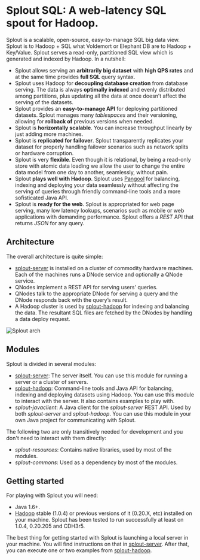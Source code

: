 Splout SQL: A web-latency SQL spout for Hadoop.
===============================================

Splout is a scalable, open-source, easy-to-manage SQL big data view. Splout is to Hadoop + SQL what Voldemort or Elephant DB are to Hadoop + Key/Value. Splout serves a read-only, partitioned SQL view which is generated and indexed by Hadoop. In a nutshell:

- Splout allows serving an **arbitrarily big dataset** with **high QPS rates** and at the same time provides **full SQL** query syntax.
- Splout uses Hadoop for **decoupling database creation** from database serving. The data is always **optimally indexed** and evenly distributed among partitions, plus updating all the data at once doesn’t affect the serving of the datasets.
- Splout provides an **easy-to-manage API** for deploying partitioned datasets. Splout manages many *tablespaces* and their versioning, allowing for **rollback of** previous versions when needed.
- Splout is **horizontally scalable**. You can increase throughput linearly by just adding more machines.
- Splout is **replicated for failover**. Splout transparently replicates your dataset for properly handling failover scenarios such as network splits or hardware corruption.
- Splout is very **flexible**. Even though it is relational, by being a read-only store with atomic data loading we allow the user to change the entire data model from one day to another, seamlessly, without pain.
- Splout **plays well with Hadoop**. Splout uses [Pangool](https://pangool.net) for balancing, indexing and deploying your data seamlessly without affecting the serving of queries through friendly command-line tools and a more sofisticated Java API. 
- Splout is **ready for the web**. Splout is appropriated for web page serving, many low latency lookups, scenarios such as mobile or web applications with demanding performance. Splout offers a *REST* API that returns *JSON* for any query.

Architecture
------------

The overall architecture is quite simple:

- [splout-server](https://github.com/datasalt/splout-db/tree/master/splout-server) is installed on a cluster of commodity hardware machines. Each of the machines runs a DNode service and optionally a QNode service.
- QNodes implement a REST API for serving users' queries.
- QNodes talk to the appropriate DNode for serving a query and the DNode responds back with the query’s result.
- A Hadoop cluster is used by [splout-hadoop](https://github.com/datasalt/splout-db/tree/master/splout-hadoop) for indexing and balancing the data. The resultant SQL files are fetched by the DNodes by handling a data deploy request.

![Splout arch](https://raw.github.com/datasalt/splout-db/master/Splout_SQL.jpg)

Modules
-------

Splout is divided in several modules:

- [splout-server](https://github.com/datasalt/splout-db/tree/master/splout-server): The server itself. You can use this module for running a server or a cluster of servers.
- [splout-hadoop](https://github.com/datasalt/splout-db/tree/master/splout-hadoop): Command-line tools and Java API for balancing, indexing and deploying datasets using Hadoop. You can use this module to interact with the server. It also contains examples to play with.
- *splout-javaclient*: A Java client for the *splout-server* REST API. Used by both *splout-server* and *splout-hadoop*. You can use this module in your own Java project for communicating with Splout.

The following two are only transitively needed for development and you don't need to interact with them directly:

- *splout-resources*: Contains native libraries, used by most of the modules.
- *splout-commons*: Used as a dependency by most of the modules.

Getting started
---------------

For playing with Splout you will need:
- Java 1.6+.
- [Hadoop](http://hadoop.apache.org/releases.html#Download) stable (1.0.4) or previous versions of it (0.20.X, etc) installed on your machine. Splout has been tested to run successfully at least on 1.0.4, 0.20.205 and CDH3r5.

The best thing for getting started with Splout is launching a local server in your machine. You will find instructions on that in [splout-server](https://github.com/datasalt/splout-db/tree/master/splout-server). After that, you can execute one or two examples from [splout-hadoop](https://github.com/datasalt/splout-db/tree/master/splout-hadoop).
